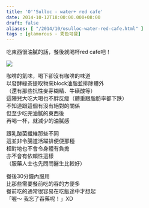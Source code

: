 ```yaml
---
title: 'O''Sulloc - water+ red cafe'
date: 2014-10-12T18:00:00.000+08:00
draft: false
aliases: [ "/2014/10/osulloc-water-red-cafe.html" ]
tags : [glamorous - 秀色可餐]
---
```


吃東西很油膩的話，餐後就喝杯red cafe吧！  

![](/images/osullocredcafe.jpg)

咖啡的氣味，喝下卻沒有咖啡的味道  
以發酵綠茶提取物來block油脂並排除體外  
（還有那些抗性麥芽糊精、牛磺酸等）  
這陣兒大吃大喝也不胖反瘦（體重跟脂肪率都下跌）  
不知道跟這個有沒有絕對的關係  
但至少吃完油膩的東西後  
再喝一杯，就減少的油膩感  
  
跟乳酸菌纖維那些不同  
這並非令腸道活躍排便便那種  
相對地也不會令身體有負擔  
亦不會有依賴性這樣  
（服藥人士也先問問醫生比較好）  
  
餐後30分鐘內服用  
比那些需要餐前吃的吞的方便多  
餐前吃的通常很容易在吃飯途中才想起  
「喔～ 我忘了吞藥呢！」XD
